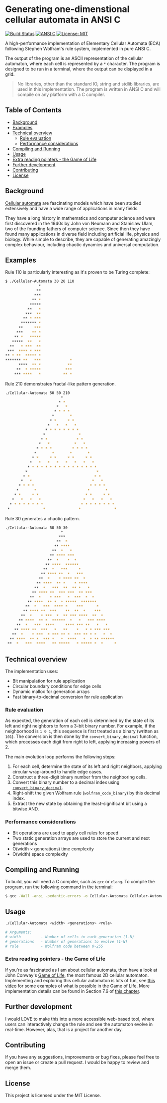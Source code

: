 # Generating one-dimenstional cellular automata in ANSI C

[![Build Status](https://img.shields.io/badge/build-passing-brightgreen.svg)](https://github.com/draggie306/cellular-automata)
[![ANSI C](https://img.shields.io/badge/ANSI-C-blue.svg)](https://en.wikipedia.org/wiki/ANSI_C)
[![License: MIT](https://img.shields.io/badge/License-MIT-yellow.svg)](https://opensource.org/licenses/MIT)

A high-performance implementation of Elementary Cellular Automata (ECA) following Stephen Wolfram's rule system, implemented in pure ANSI C.

The output of the program is an ASCII representation of the cellular automaton, where each cell is represented by a `*` character. The program is designed to be run in a terminal, where the output can be displayed in a grid.

> No libraries, other than the standard IO, string and stdlib libraries, are used in this implementation. The program is written in ANSI C and will compile on any platform with a C compiler.

## Table of Contents
- [Background](#background)
- [Examples](#examples)
- [Technical overview](#technical-overview)
  - [Rule evaluation](#rule-evaluation)
  - [Performance considerations](#performance-considerations)
- [Compiling and Running](#compiling-and-running)
- [Usage](#usage)
- [Extra reading pointers - the Game of Life](#extra-reading-pointers---the-game-of-life)
- [Further development](#further-development)
- [Contributing](#contributing)
- [License](#license)

## Background

[Cellular automata](https://en.wikipedia.org/wiki/Cellular_automaton) are fascinating models which have been studied extensively and have a wide range of applications in many fields. 

They have a long history in mathematics and computer science and were first discovered in the 1940s by John von Neumann and Stanislaw Ulam, two of the founding fathers of computer science. Since then they have found many applications in diverse field including artificial life, physics and biology. While simple to describe, they are capable of generating amazingly complex behaviour, including chaotic dynamics and universal computation.


## Examples
Rule 110 is particularly interesting as it's proven to be Turing complete:
```bash
$ ./Cellular-Automata 30 20 110
               *
              **
             ***
            ** *
           *****
          **   *
         ***  **
        ** * ***
       ******* *
      **     ***
     ***    ** *
    ** *   *****
   *****  **   *
  **   * ***  **
 ***  **** * ***
** * **  ***** *
******* **   ***             *
      ****  ** *            **
     **  * *****           ***
    *** ****   *          ** *
```

Rule 210 demonstrates fractal-like pattern generation.
```bash
./Cellular-Automata 50 50 210
                         *                        
                        * *                       
                       *   *                      
                      * * * *                     
                     *       *                    
                    * *     * *                   
                   *   *   *   *                  
                  * * * * * * * *                 
                 *               *                
                * *             * *               
               *   *           *   *              
              * * * *         * * * *             
             *       *       *       *            
            * *     * *     * *     * *           
           *   *   *   *   *   *   *   *          
          * * * * * * * * * * * * * * * *         
         *                               *        
        * *                             * *       
       *   *                           *   *      
      * * * *                         * * * *     
     *       *                       *       *    
    * *     * *                     * *     * *   
   *   *   *   *                   *   *   *   *  
  * * * * * * * *                 * * * * * * * * 
 *               *               *               *
```

Rule 30 generates a chaotic pattern.
```bash
./Cellular-Automata 50 50 30
                         *                        
                        ***                       
                       **  *                      
                      ** ****                     
                     **  *   *                    
                    ** **** ***                   
                   **  *    *  *                  
                  ** ****  ******                 
                 **  *   ***     *                
                ** **** **  *   ***               
               **  *    * **** **  *              
              ** ****  ** *    * ****             
             **  *   ***  **  ** *   *            
            ** **** **  *** ***  ** ***           
           **  *    * ***   *  ***  *  *          
          ** ****  ** *  * *****  *******         
         **  *   ***  **** *    ***      *        
        ** **** **  ***    **  **  *    ***       
       **  *    * ***  *  ** *** ****  **  *      
      ** ****  ** *  ******  *   *   *** ****     
     **  *   ***  ****     **** *** **   *   *    
    ** **** **  ***   *   **    *   * * *** ***   
   **  *    * ***  * *** ** *  *** ** * *   *  *  
  ** ****  ** *  *** *   *  ****   *  * ** ****** 
 **  *   ***  ****   ** *****   * ***** *  *     *
 ```


## Technical overview

The implementation uses:
- Bit manipulation for rule application
- Circular boundary conditions for edge cells
- Dynamic malloc for generation arrays
- Fast binary-to-decimal conversion for rule application

### Rule evaluation

As expected, the generation of each cell is determined by the state of its left and right neighbors to form a 3-bit binary number. For example, if the neighborhood is `1 0 1`, this sequence is first treated as a binary (written as `101`). The conversion is then done by the `convert_binary_decimal` function, which processes each digit from right to left, applying increasing powers of 2.


The main evolution loop performs the following steps:
1. For each cell, determine the state of its left and right neighbors, applying circular wrap-around to handle edge cases.
2. Construct a three-digit binary number from the neighboring cells.  
3. Convert this binary number to a decimal index using [`convert_binary_decimal`](Cellular-Automata.c#L123).
4. Right-shift the given Wolfram rule (`wolfram_code_binary`) by this decimal index.  
5. Extract the new state by obtaining the least-significant bit using a bitwise AND.


### Performance considerations
- Bit operations are used to apply cell rules for speed
- Two static generation arrays are used to store the current and next generations
- O(width × generations) time complexity
- O(width) space complexity

## Compiling and Running

To build, you will need a C compiler, such as `gcc` or `clang`. To compile the program, run the following command in the terminal:

```sh
$ gcc -Wall -ansi -pedantic-errors -o Cellular-Automata Cellular-Automata.c
```

## Usage
```bash
./Cellular-Automata <width> <generations> <rule>

# Arguments:
# width         - Number of cells in each generation (1-N)
# generations   - Number of generations to evolve (1-N) 
# rule          - Wolfram code between 0-255
```

### Extra reading pointers - the Game of Life

If you're as fascinated as I am about cellular automata, then have a look at John Conway's [Game of Life](https://en.wikipedia.org/wiki/Conway%27s_Game_of_Life), the most famous 2D cellular automaton. Implementing and exploring this cellular automaton is lots of fun, see [this video](https://www.youtube.com/watch?v=C2vgICfQawE) for some examples of what is possible in the Game of Life. More implementation details can be found in Section 7.6 of [this chapter](http://natureofcode.com/book/chapter-7-cellular-automata/).


## Further development
I would LOVE to make this into a more accessible web-based tool, where users can interactively change the rule and see the automaton evolve in real-time. However, alas, that is a project for another day. 


## Contributing
If you have any suggestions, improvements or bug fixes, please feel free to open an issue or create a pull request. I would be happy to review and merge them.

## License
This project is licensed under the MIT License.